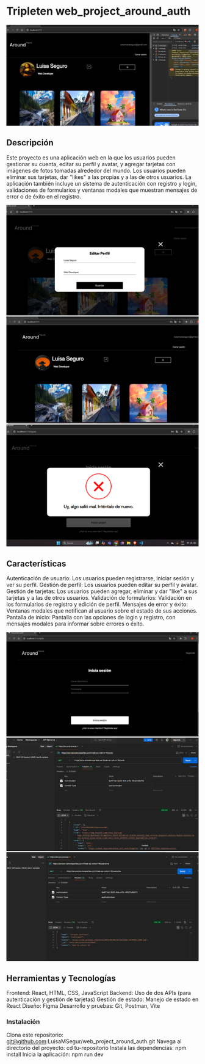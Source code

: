 # Tripleten web_project_around_auth

![alt text](<src/images/Captura de pantalla 2025-02-17 123533.png>)

## Descripción

Este proyecto es una aplicación web en la que los usuarios pueden gestionar su cuenta, editar su perfil y avatar, y agregar tarjetas con imágenes de fotos tomadas alrededor del mundo. Los usuarios pueden eliminar sus tarjetas, dar "likes" a las propias y a las de otros usuarios. La aplicación también incluye un sistema de autenticación con registro y login, validaciones de formularios y ventanas modales que muestran mensajes de error o de éxito en el registro.

![alt text](<src/images/Captura de pantalla 2025-02-17 123348.png>)
![alt text](<src/images/Captura de pantalla 2025-02-17 123334.png>)
![alt text](<src/images/Captura de pantalla 2025-02-17 123316.png>)

## Características

Autenticación de usuario: Los usuarios pueden registrarse, iniciar sesión y ver su perfil.
Gestión de perfil: Los usuarios pueden editar su perfil y avatar.
Gestión de tarjetas: Los usuarios pueden agregar, eliminar y dar "like" a sus tarjetas y a las de otros usuarios.
Validación de formularios: Validación en los formularios de registro y edición de perfil.
Mensajes de error y éxito: Ventanas modales que notifican al usuario sobre el estado de sus acciones.
Pantalla de inicio: Pantalla con las opciones de login y registro, con mensajes modales para informar sobre errores o éxito.

![alt text](<src/images/Captura de pantalla 2025-02-17 123248.png>)
![alt text](<src/images/Captura de pantalla 2025-02-12 020402.png>)
![alt text](<src/images/Captura de pantalla 2025-02-12 014125.png>)

## Herramientas y Tecnologías

Frontend: React, HTML, CSS, JavaScript
Backend: Uso de dos APIs (para autenticación y gestión de tarjetas)
Gestión de estado: Manejo de estado en React
Diseño: Figma
Desarrollo y pruebas: Git, Postman, Vite

### Instalación

Clona este repositorio: git@github.com:LuisaMSegur/web_project_around_auth.git
Navega al directorio del proyecto: cd tu-repositorio
Instala las dependencias: npm install
Inicia la aplicación: npm run dev
